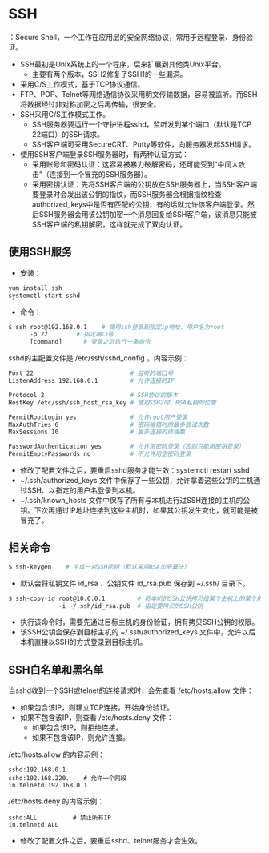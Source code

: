 # SSH

：Secure Shell，一个工作在应用层的安全网络协议，常用于远程登录、身份验证。
- SSH最初是Unix系统上的一个程序，后来扩展到其他类Unix平台。
  - 主要有两个版本，SSH2修复了SSH1的一些漏洞。
- 采用C/S工作模式，基于TCP协议通信。
- FTP、POP、Telnet等网络通信协议采用明文传输数据，容易被监听。而SSH将数据经过非对称加密之后再传输，很安全。
- SSH采用C/S工作模式工作。
  - SSH服务器要运行一个守护进程sshd，监听发到某个端口（默认是TCP 22端口）的SSH请求。
  - SSH客户端可采用SecureCRT、Putty等软件，向服务器发起SSH请求。
- 使用SSH客户端登录SSH服务器时，有两种认证方式：
  - 采用账号和密码认证：这容易被暴力破解密码，还可能受到“中间人攻击”（连接到一个冒充的SSH服务器）。
  - 采用密钥认证：先将SSH客户端的公钥放在SSH服务器上，当SSH客户端要登录时会发出该公钥的指纹，而SSH服务器会根据指纹检查authorized_keys中是否有匹配的公钥，有的话就允许该客户端登录。然后SSH服务器会用该公钥加密一个消息回复给SSH客户端，该消息只能被SSH客户端的私钥解密，这样就完成了双向认证。

## 使用SSH服务

- 安装：
```sh
yum install ssh
systemctl start sshd
```
- 命令：
```sh
$ ssh root@192.168.0.1    # 使用ssh登录到指定ip地址，用户名为root
      -p 22        # 指定端口号
      [command]      # 登录之后执行一条命令
```

sshd的主配置文件是 /etc/ssh/sshd_config ，内容示例：
```sh
Port 22                           # 监听的端口号
ListenAddress 192.168.0.1         # 允许连接的IP

Protocol 2                        # SSH协议的版本
HostKey /etc/ssh/ssh_host_rsa_key # 使用SSH2时，RSA私钥的位置

PermitRootLogin yes               # 允许root用户登录
MaxAuthTries 6                    # 密码输错时的最多尝试次数
MaxSessions 10                    # 最多连接的终端数

PasswordAuthentication yes        # 允许用密码登录（否则只能用密钥登录）
PermitEmptyPasswords no           # 不允许用空密码登录
```
- 修改了配置文件之后，要重启sshd服务才能生效：systemctl restart sshd
- ~/.ssh/authorized_keys 文件中保存了一些公钥，允许拿着这些公钥的主机通过SSH、以指定的用户名登录到本机。
- ~/.ssh/known_hosts 文件中保存了所有与本机进行过SSH连接的主机的公钥。下次再通过IP地址连接到这些主机时，如果其公钥发生变化，就可能是被冒充了。

## 相关命令

```sh
$ ssh-keygen    # 生成一对SSH密钥（默认采用RSA加密算法）
```
- 默认会将私钥文件 id_rsa 、公钥文件 id_rsa.pub 保存到 ~/.ssh/ 目录下。

```sh
$ ssh-copy-id root@10.0.0.1         # 将本机的SSH公钥拷贝给某个主机上的某个用户
              -i ~/.ssh/id_rsa.pub  # 指定要拷贝的SSH公钥
``` 
- 执行该命令时，需要先通过目标主机的身份验证，拥有拷贝SSH公钥的权限。
- 该SSH公钥会保存到目标主机的 ~/.ssh/authorized_keys 文件中，允许以后本机直接以SSH的方式登录到目标主机。

## SSH白名单和黑名单

当sshd收到一个SSH或telnet的连接请求时，会先查看 /etc/hosts.allow 文件：
- 如果包含该IP，则建立TCP连接，开始身份验证。
- 如果不包含该IP，则查看 /etc/hosts.deny 文件：
  - 如果包含该IP，则拒绝连接。
  - 如果不包含该IP，则允许连接。

/etc/hosts.allow 的内容示例：
```
sshd:192.168.0.1
sshd:192.168.220.    # 允许一个网段
in.telnetd:192.168.0.1
```

/etc/hosts.deny 的内容示例：
```
sshd:ALL          # 禁止所有IP
in.telnetd:ALL
```
- 修改了配置文件之后，要重启sshd、telnet服务才会生效。

